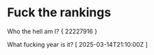 # Fuck the rankings

Who the hell am I?
{ 22227916 }

What fucking year is it?
[ 2025-03-14T21:10:00Z ]
